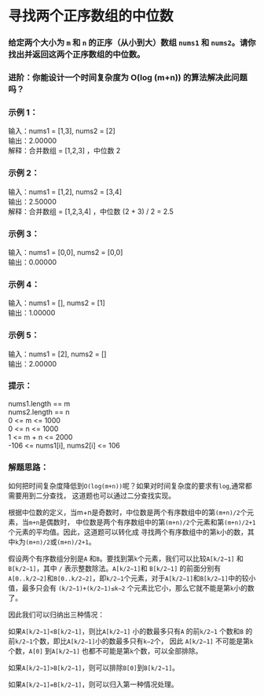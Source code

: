 # 寻找两个正序数组的中位数  

### 给定两个大小为 `m` 和 `n` 的正序（从小到大）数组 `nums1` 和 `nums2`。请你找出并返回这两个正序数组的中位数。


### 进阶：你能设计一个时间复杂度为 O(log (m+n)) 的算法解决此问题吗？

### 示例 1：

输入：nums1 = [1,3], nums2 = [2]  
输出：2.00000  
解释：合并数组 = [1,2,3] ，中位数 2  
### 示例 2：

输入：nums1 = [1,2], nums2 = [3,4]  
输出：2.50000  
解释：合并数组 = [1,2,3,4] ，中位数 (2 + 3) / 2 = 2.5
### 示例 3：
输入：nums1 = [0,0], nums2 = [0,0]  
输出：0.00000  
### 示例 4：
输入：nums1 = [], nums2 = [1]  
输出：1.00000
### 示例 5：
输入：nums1 = [2], nums2 = []  
输出：2.00000
 

### 提示：

nums1.length == m  
nums2.length == n  
0 <= m <= 1000  
0 <= n <= 1000  
1 <= m + n <= 2000  
-106 <= nums1[i], nums2[i] <= 106

### 解题思路：
如何把时间复杂度降低到`O(log(m+n))`呢？如果对时间复杂度的要求有`log`,通常都需要用到二分查找，
这道题也可以通过二分查找实现。

根据中位数的定义，当m+n是奇数时，中位数是两个有序数组中的第`(m+n)/2`个元素，当`m+n`是偶数时，
中位数是两个有序数组中的第`(m+n)/2`个元素和第`(m+n)/2+1`个元素的平均值。因此，这道题可以转化成
寻找两个有序数组中的第`k`小的数，其中`k`为`(m+n)/2`或`(m+n)/2+1`。

假设两个有序数组分别是`A` 和`B`。要找到第`k`个元素，我们可以比较`A[k/2−1]` 和`B[k/2−1]`，其中 `/` 表示整数除法。`A[k/2−1]`和
`B[k/2−1]` 的前面分别有`A[0..k/2−2]`和`B[0..k/2−2]`，即`k/2−1`个元素，对于`A[k/2−1]`和`B[k/2−1]`中的较小值，最多只会有
`(k/2−1)+(k/2−1)≤k−2` 个元素比它小，那么它就不能是第`k`小的数了。

因此我们可以归纳出三种情况：

如果`A[k/2−1]<B[k/2−1]`，则比`A[k/2−1]` 小的数最多只有`A` 的前`k/2−1` 个数和`B` 的前`k/2−1`个数，即比`A[k/2−1]`小的数最多只有`k−2`个，
因此 `A[k/2−1]` 不可能是第`k`个数，`A[0]` 到`A[k/2−1]` 也都不可能是第`k`个数，可以全部排除。

如果`A[k/2−1]>B[k/2−1]`，则可以排除`B[0]`到`B[k/2−1]`。

如果`A[k/2−1]=B[k/2−1]`，则可以归入第一种情况处理。


